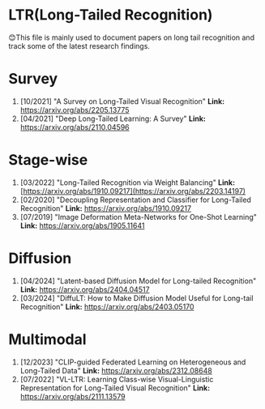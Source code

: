 # LTR(Long-Tailed Recognition)
😊This file is mainly used to document papers on long tail recognition and track some of the latest research findings.

# Survey
1. [10/2021] "A Survey on Long-Tailed Visual Recognition"   **Link:** https://arxiv.org/abs/2205.13775
2. [04/2021] "Deep Long-Tailed Learning: A Survey"  **Link:** https://arxiv.org/abs/2110.04596

# Stage-wise
1. [03/2022] "Long-Tailed Recognition via Weight Balancing" **Link:** [https://arxiv.org/abs/1910.09217](https://arxiv.org/abs/2203.14197)
2. [02/2020] "Decoupling Representation and Classifier for Long-Tailed Recognition" **Link:** https://arxiv.org/abs/1910.09217
3. [07/2019] "Image Deformation Meta-Networks for One-Shot Learning" **Link:** https://arxiv.org/abs/1905.11641

# Diffusion
1. [04/2024] "Latent-based Diffusion Model for Long-tailed Recognition" **Link:** https://arxiv.org/abs/2404.04517
2. [03/2024] "DiffuLT: How to Make Diffusion Model Useful for Long-tail Recognition" **Link:** https://arxiv.org/abs/2403.05170

# Multimodal
1. [12/2023] "CLIP-guided Federated Learning on Heterogeneous and Long-Tailed Data" **Link:** https://arxiv.org/abs/2312.08648
2. [07/2022] "VL-LTR: Learning Class-wise Visual-Linguistic Representation for Long-Tailed Visual Recognition" **Link:** https://arxiv.org/abs/2111.13579
